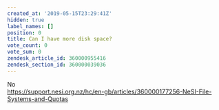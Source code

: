 ```yaml
---
created_at: '2019-05-15T23:29:41Z'
hidden: true
label_names: []
position: 0
title: Can I have more disk space?
vote_count: 0
vote_sum: 0
zendesk_article_id: 360000955416
zendesk_section_id: 360000039036
---
```


No  
<https://support.nesi.org.nz/hc/en-gb/articles/360000177256-NeSI-File-Systems-and-Quotas>

